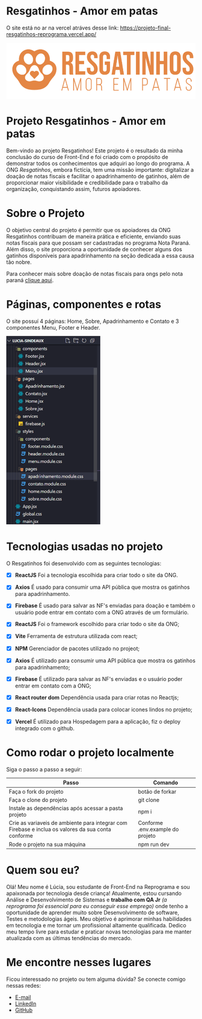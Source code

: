 
# Resgatinhos - Amor em patas

O site está no ar na vercel atráves desse link: https://projeto-final-resgatinhos-reprograma.vercel.app/



![](./lucia-sindeaux/projeto-final-resgatinhos/src/assets/resgatinhos.png)

# Projeto Resgatinhos - Amor em patas

Bem-vindo ao projeto Resgatinhos! Este projeto é o resultado da minha conclusão do curso de Front-End e foi criado com o propósito de demonstrar todos os conhecimentos que adquiri ao longo do programa. A ONG _Resgatinhos_, embora fictícia, tem uma missão importante: digitalizar a doação de notas fiscais e facilitar o apadrinhamento de gatinhos, além de proporcionar maior visibilidade e credibilidade para o trabalho da organização, conquistando assim, futuros apoiadores.


# Sobre o Projeto

O objetivo central do projeto é permitir que os apoiadores da ONG Resgatinhos contribuam de maneira prática e eficiente, enviando suas notas fiscais para que possam ser cadastradas no programa Nota Paraná. Além disso, o site proporciona a oportunidade de conhecer alguns dos gatinhos disponíveis para apadrinhamento na seção dedicada a essa causa tão nobre.

Para conhecer mais sobre doação de notas fiscais para ongs pelo nota paraná [clique aqui](https://www.notaparana.pr.gov.br/Pagina/Doacao-notas-fiscais).

# Páginas, componentes e rotas
O site possuí 4 páginas: Home, Sobre, Apadrinhamento e Contato e 3 componentes Menu, Footer e Header.

<img src="./lucia-sindeaux/projeto-final-resgatinhos/src/assets/rotas_projeto.png" width="250px"/>


# Tecnologias usadas no projeto

O Resgatinhos foi desenvolvido com as seguintes tecnologias:


- [x] **ReactJS** Foi a tecnologia escolhida para criar todo o site da ONG.
- [x] **Axios**  É usado para consumir uma API pública que mostra os gatinhos para apadrinhamento.
- [x] **Firebase** É usado para salvar as NF's enviadas para doação e também o usuário pode entrar em contato com a ONG através de um formulário. 
- [x] **ReactJS** Foi o framework escolhido para criar todo o site da ONG;
- [x] **Vite** Ferramenta de estrutura utilizada com react;
- [x] **NPM** Gerenciador de pacotes utilizado no projeot;
- [x] **Axios**  É utilizado para consumir uma API pública que mostra os gatinhos para apadrinhamento;
- [x] **Firebase** É utilizado para salvar as NF's enviadas e o usuário poder entrar em contato com a ONG;
- [x] **React router dom** Dependência usada para criar rotas no Reactjs;
- [x] **React-Icons** Dependência usada para colocar icones lindos no projeto;
- [x] **Vercel**  É utilizado para Hospedagem para a aplicação, fiz o deploy integrado com o github.


 
# Como rodar o projeto localmente
Siga o passo a passo a seguir:
<table>
  <thead>
<th>Passo	</th>
<th>Comando</th>
  </thead>
    <tbody>
    <tr>
      <td>Faça o fork do projeto</td>
	    <td>botão de forkar</td>
    </tr>
      <tr>
      <td>Faça o clone do projeto</td>
	    <td>git clone</td>
    </tr>
	 <tr>
      <td>Instale as dependências após acessar a pasta projeto</td>
	    <td>npm i</td>
    </tr>
    <tr>
      <td>Crie as variaveis de ambiente para integrar com Firebase e inclua os valores da sua conta	conforme</td>
	    <td> Conforme .env.example do projeto</td>
    </tr>
   <tr>
      <td>Rode o projeto na sua máquina</td>
	    <td> npm run dev</td>
    </tr>	
    </table>

# Quem sou eu?

Olá! Meu nome é Lúcia, sou estudante de Front-End na Reprograma e sou apaixonada por tecnologia desde criança! Atualmente, estou cursando Análise e Desenvolvimento de Sistemas e **trabalho com QA Jr** _(a reprograma foi essencial para eu conseguir esse emprego)_ onde tenho a oportunidade de aprender muito sobre Desenvolvimento de software, Testes e metodologias ágeis. 
Meu objetivo é aprimorar minhas habilidades em tecnologia e me tornar um profissional altamente qualificada. Dedico meu tempo livre para estudar e praticar novas tecnologias para me manter atualizada com as últimas tendências do mercado.


# Me encontre nesses lugares

Ficou interessado no projeto ou tem alguma dúvida? Se conecte comigo nessas redes:

- [E-mail](luciasindeaux@gmail.com)
- [LinkedIn](https://www.linkedin.com/in/luciasindeaux)
- [GitHub](https://github.com/LuciaSindeaux)

